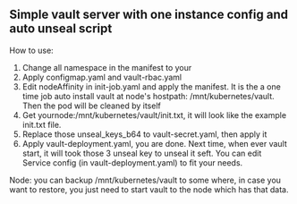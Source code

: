 Simple vault server with one instance config and auto unseal script
---
How to use:
1. Change all namespace in the manifest to your
2. Apply configmap.yaml and vault-rbac.yaml
3. Edit nodeAffinity in init-job.yaml and apply the manifest.
It is the a one time job auto install vault at node's hostpath: /mnt/kubernetes/vault.
Then the pod will be cleaned by itself
4. Get yournode:/mnt/kubernetes/vault/init.txt, it will look like the example init.txt file.
5. Replace those unseal_keys_b64 to vault-secret.yaml, then apply it
6. Apply vault-deployment.yaml, you are done. Next time, when ever vault start, it will took those 3 unseal key to unseal it seft.
You can edit Service config (in vault-deployment.yaml) to fit your needs.

Node: you can backup /mnt/kubernetes/vault to some where, in case you want to restore, you just need to start vault to the node which has that data.